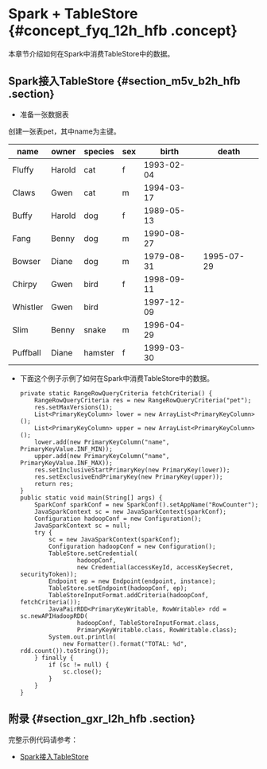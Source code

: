 # Spark + TableStore {#concept_fyq_12h_hfb .concept}

本章节介绍如何在Spark中消费TableStore中的数据。

## Spark接入TableStore {#section_m5v_b2h_hfb .section}

-   准备一张数据表

创建一张表pet，其中name为主键。

|name|owner|species|sex|birth|death|
|----|-----|-------|---|-----|-----|
|Fluffy|Harold|cat|f|1993-02-04| |
|Claws|Gwen|cat|m|1994-03-17| |
|Buffy|Harold|dog|f|1989-05-13| |
|Fang|Benny|dog|m|1990-08-27| |
|Bowser|Diane|dog|m|1979-08-31|1995-07-29|
|Chirpy|Gwen|bird|f|1998-09-11| |
|Whistler|Gwen|bird| |1997-12-09| |
|Slim|Benny|snake|m|1996-04-29| |
|Puffball|Diane|hamster|f|1999-03-30| |

-   下面这个例子示例了如何在Spark中消费TableStore中的数据。

    ```
    private static RangeRowQueryCriteria fetchCriteria() {
        RangeRowQueryCriteria res = new RangeRowQueryCriteria("pet");
        res.setMaxVersions(1);
        List<PrimaryKeyColumn> lower = new ArrayList<PrimaryKeyColumn>();
        List<PrimaryKeyColumn> upper = new ArrayList<PrimaryKeyColumn>();
        lower.add(new PrimaryKeyColumn("name", PrimaryKeyValue.INF_MIN));
        upper.add(new PrimaryKeyColumn("name", PrimaryKeyValue.INF_MAX));
        res.setInclusiveStartPrimaryKey(new PrimaryKey(lower));
        res.setExclusiveEndPrimaryKey(new PrimaryKey(upper));
        return res;
    }
    public static void main(String[] args) {
        SparkConf sparkConf = new SparkConf().setAppName("RowCounter");
        JavaSparkContext sc = new JavaSparkContext(sparkConf);
        Configuration hadoopConf = new Configuration();
        JavaSparkContext sc = null;
        try {
            sc = new JavaSparkContext(sparkConf);
            Configuration hadoopConf = new Configuration();
            TableStore.setCredential(
                    hadoopConf,
                    new Credential(accessKeyId, accessKeySecret, securityToken));
            Endpoint ep = new Endpoint(endpoint, instance);
            TableStore.setEndpoint(hadoopConf, ep);
            TableStoreInputFormat.addCriteria(hadoopConf, fetchCriteria());
            JavaPairRDD<PrimaryKeyWritable, RowWritable> rdd = sc.newAPIHadoopRDD(
                    hadoopConf, TableStoreInputFormat.class,
                    PrimaryKeyWritable.class, RowWritable.class);
            System.out.println(
                new Formatter().format("TOTAL: %d", rdd.count()).toString());
        } finally {
            if (sc != null) {
                sc.close();
            }
        }
    }
    ```


## 附录 {#section_gxr_l2h_hfb .section}

完整示例代码请参考：

-   [Spark接入TableStore](https://github.com/aliyun/aliyun-emapreduce-sdk/blob/master/examples/src/main/java/com/aliyun/openservices/tablestore/spark/RowCounter.java)

